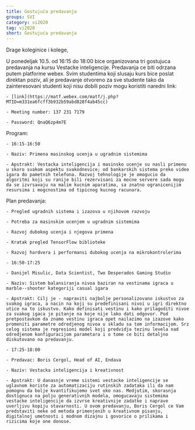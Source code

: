 ```yaml
---
title: Gostujuća predavanja
groups: SVI
category: vi2020
tag: vi2020
short: Gostujuća predavanja 
---
```

Drage koleginice i kolege,

U ponedeljak 10.5. od 16:15 do 18:00 bice organizovana tri gostujuca predavanja na kursu Vestacke inteligencije. Predavanja ce biti odrzana putem platforme webex. Svim studentima koji slusaju kurs bice poslat direktan poziv, ali je predavanje otvoreno za sve studente tako da zainteresovani studenti koji nisu dobili poziv mogu koristiti naredni link:

    - [link](https://matf.webex.com/matf/j.php?MTID=m331ea6fcff3b932b59abd828f4ab45cc)

    - Meeting number: 137 231 7179

    - Password: QnaQ6zp4m7E

Program:

    - 16:15-16:50

    - Naziv: Primena masinskog ucenja u ugradnim sistemima

    - Apstrakt: Vestacka inteligencija i masinsko ucenje su nasli primenu u skoro svakom aspektu svakodnevice; od bankarskih sistema preko video igara do pametnih telefona. Razvoj tehnologije je omogucio da algoritmi koji su ranije bili rezervisani za mocne servere sada mogu da se izvrsavaju na malim kucnim aparatima, sa znatno ogranicenijim resursima i mogcnostima od tipicnog kucnog racunara.
Plan predavanja:

    - Pregled ugradnih sistema i izazova u njihovom razvoju

    - Potreba za masinskim ucenjem u ugradnim sistemima

    - Razvoj dubokog ucenja i njegova primena

    - Kratak pregled TensorFlow biblioteke

    - Razvoj hardvera i performansi dubokog ucenja na mikrokontrolerima

    - 16:50-17:25

    - Danijel Misulic, Data Scientist, Two Desperados Gaming Studio

    - Naziv: Sistem balansiranja nivoa baziran na vestinama igraca u marble--shooter kategoriji casual igara

    - Apstrakt: Cilj je - napraviti najbolje personalizovano iskustvo za svakog igraca, a nacin na koji su predefinisani nivoi u igri direktno utice na to iskustvo. Kako definisati vestinu i kako prilagoditi nivoe za svakog igaca je pitanje na koje nije lako dati odgovor. Pod pretpostavkom da znamo vestinu igraca opet nailazimo na izazove kako promeniti parametre odredjenog nivoa u skladu sa tom informacijom. Srz celog sistema je regresioni model koji predvidja tezinu levela nad odredjenom konfiguracijom parametara i o tome ce biti detaljno diskutovano na predavanju.

    - 17:25-18:00

    - Predavac: Boris Cergol, Head of AI, Endava

    - Naziv: Vestacka inteligencija i kreativnost

    - Apstrakt: U danasnje vreme sistemi vestacke inteligencije se uglavnom koriste za automatizaciju rutinskih zadataka ili da nam pomognu da bolje kvantifikujemo svet oko nas. Medjutim, skorasnja dostignuca na polju generativnih modela, omogucavaju sistemima vestacke inteligencije da izvrse kreativnije zadatke i naprave uverljivu kopiju stavarnosti. U ovom predavanju, Boris Cergol ce Vam predstaviti neke od metoda primenjenih u kreativnom pisanju, digitalnoj umetnosti i modnom dizajnu i govorice o prilikama i rizicima koje one donose.
